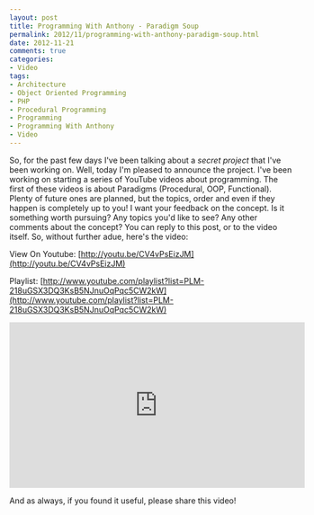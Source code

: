 ```yaml
---
layout: post
title: Programming With Anthony - Paradigm Soup
permalink: 2012/11/programming-with-anthony-paradigm-soup.html
date: 2012-11-21
comments: true
categories:
- Video
tags:
- Architecture
- Object Oriented Programming
- PHP
- Procedural Programming
- Programming
- Programming With Anthony
- Video
---
```


So, for the past few days I've been talking about a *secret project* that I've been working on. Well, today I'm pleased to announce the project. I've been working on starting a series of YouTube videos about programming. The first of these videos is about Paradigms (Procedural, OOP, Functional). Plenty of future ones are planned, but the topics, order and even if they happen is completely up to you! I want your feedback on the concept. Is it something worth pursuing? Any topics you'd like to see? Any other comments about the concept? You can reply to this post, or to the video itself. So, without further adue, here's the video:
<!--more-->
View On Youtube: [http://youtu.be/CV4vPsEizJM](http://youtu.be/CV4vPsEizJM)


Playlist: [http://www.youtube.com/playlist?list=PLM-218uGSX3DQ3KsB5NJnuOqPqc5CW2kW](http://www.youtube.com/playlist?list=PLM-218uGSX3DQ3KsB5NJnuOqPqc5CW2kW)
<iframe allowfullscreen="allowfullscreen" frameborder="0" height="295" src="http://www.youtube.com/embed/CV4vPsEizJM" width="525"></iframe>

And as always, if you found it useful, please share this video!